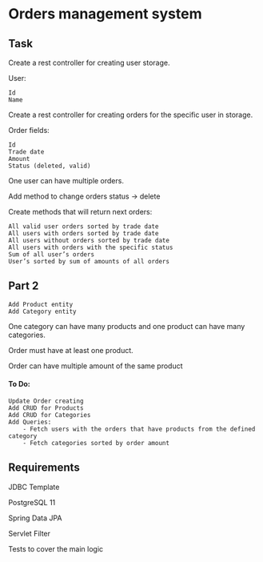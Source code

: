 # Orders management system

## Task

Create a rest controller for creating user storage.

User:

    Id
    Name
Create a rest controller for creating orders for the specific user in storage.

Order fields:

    Id
    Trade date
    Amount
    Status (deleted, valid)

One user can have multiple orders.

Add method to change orders status -> delete

Create methods that will return next orders:

    All valid user orders sorted by trade date
    All users with orders sorted by trade date
    All users without orders sorted by trade date
    All users with orders with the specific status
    Sum of all user’s orders
    User’s sorted by sum of amounts of all orders

## Part 2
    Add Product entity
    Add Category entity

One category can have many products and one product can have many categories.

Order must have at least one product.

Order can have multiple amount of the same product

#### To Do:
    Update Order creating
    Add CRUD for Products
    Add CRUD for Categories
    Add Queries:
        - Fetch users with the orders that have products from the defined category
        - Fetch categories sorted by order amount


## Requirements

JDBC Template

PostgreSQL 11

Spring Data JPA

Servlet Filter

Tests to cover the main logic
